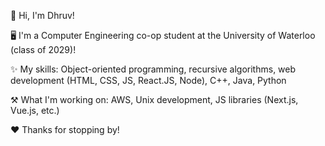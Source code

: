 👋 Hi, I'm Dhruv!

🖥️ I'm a Computer Engineering co-op student at the University of Waterloo (class of 2029)!

✨ My skills: Object-oriented programming, recursive algorithms, web development (HTML, CSS, JS, React.JS, Node), C++, Java, Python

⚒️ What I'm working on: AWS, Unix development, JS libraries (Next.js, Vue.js, etc.)

❤️ Thanks for stopping by!
